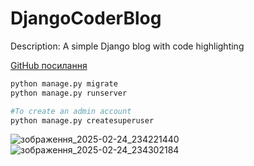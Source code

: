 # DjangoCoderBlog
Description:
A simple Django blog with code highlighting

[GitHub посилання](https://github.com/AlexProgramep/DjangoCoderBlog)

```python
python manage.py migrate
python manage.py runserver

#To create an admin account
python manage.py createsuperuser
```
![зображення_2025-02-24_234221440](https://github.com/user-attachments/assets/0309266f-8a71-499e-8312-b65a3cd9b224)
![зображення_2025-02-24_234302184](https://github.com/user-attachments/assets/05c842fe-0b23-45ea-8f73-333676a957e5)
